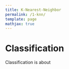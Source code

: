 ```yaml
---
title: K-Nearest-Neighbor
permalink: /1-knn/
template: page
mathjax: true
---
```


# Classification

Classification is about 